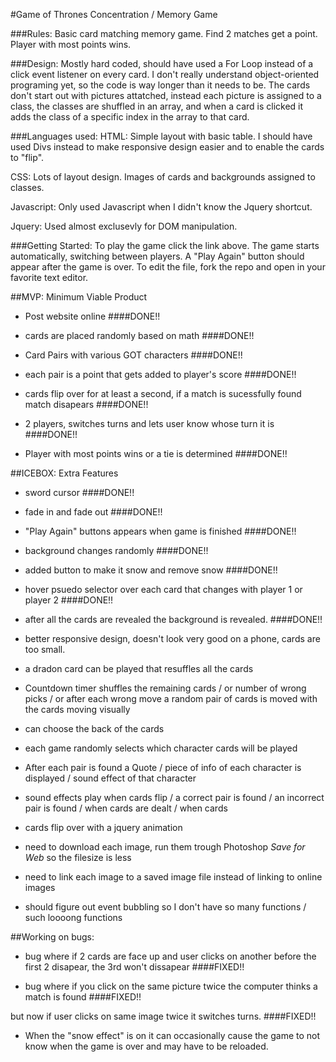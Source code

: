 #Game of Thrones Concentration / Memory Game

###Rules:
Basic card matching memory game.
Find 2 matches get a point.
Player with most points wins.

###Design:
Mostly hard coded, should have used a For Loop instead of a click event listener on every card. I don't really understand object-oriented programing yet, so the code is way longer than it needs to be. The cards don't start out with pictures attatched, instead each picture is assigned to a class, the classes are shuffled in an array, and when a card is clicked it adds the class of a specific index in the array to that card.

###Languages used:
HTML: Simple layout with basic table.  I should have used Divs instead to make responsive design easier and to enable the cards to "flip".

CSS: Lots of layout design.  Images of cards and backgrounds assigned to classes.

Javascript: Only used Javascript when I didn't know the Jquery shortcut.

Jquery: Used almost exclusevly for DOM manipulation.

###Getting Started:
To play the game click the link above.  The game starts automatically, switching between players.  A "Play Again" button should appear after the game is over.  To edit the file, fork the repo and open in your favorite text editor.


##MVP: Minimum Viable Product

- Post website online
####DONE!!

- cards are placed randomly based on math
####DONE!!

- Card Pairs with various GOT characters
####DONE!!

- each pair is a point that gets added to player's score
####DONE!!

- cards flip over for at least a second, if a match is sucessfully found match disapears
####DONE!!

- 2 players, switches turns and lets user know whose turn it is
####DONE!!

- Player with most points wins or a tie is determined
####DONE!!

##ICEBOX: Extra Features

- sword cursor
####DONE!!

- fade in and fade out
####DONE!!

- "Play Again" buttons appears when game is finished
####DONE!!

- background changes randomly
####DONE!!

- added button to make it snow and remove snow
####DONE!!

- hover psuedo selector over each card that changes with player 1 or player 2
####DONE!!

- after all the cards are revealed the background is revealed.
####DONE!!

- better responsive design, doesn't look very good on a phone, cards are too small.

- a dradon card can be played that resuffles all the cards

- Countdown timer shuffles the remaining cards / or number of wrong picks / or after each wrong move a random pair of cards is moved with the cards moving visually

- can choose the back of the cards

- each game randomly selects which character cards will be played

- After each pair is found a Quote / piece of info of each character is displayed / sound effect of that character

- sound effects play when cards flip / a correct pair is found / an incorrect pair is found / when cards are dealt / when cards

- cards flip over with a jquery animation

- need to download each image, run them trough Photoshop *Save for Web* so the filesize is less

- need to link each image to a saved image file instead of linking to online images

- should figure out event bubbling so I don't have so many functions / such loooong functions

##Working on bugs:

- bug where if 2 cards are face up and user clicks on another before the first 2 disapear, the 3rd won't dissapear
####FIXED!!

- bug where if you click on the same picture twice the computer thinks a match is found
####FIXED!!

but now if user clicks on same image twice it switches turns.
####FIXED!!

- When the "snow effect" is on it can occasionally cause the game to not know when the game is over and may have to be reloaded.


